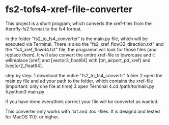 # fs2-tofs4-xref-file-converter
This project is a short program, which converts the xref-files from the Aerofly-fs2 format to the fs4 format.

In the folder "fs2_to_fs4_converter" is the main.py file, which will be executed via Terminal.
There is also the "fs2_xref_flow32_direction.txt" and the "fs4_xref_flow64.txt" file, the programm will look for those files (and replace them).
It will also convert the entire xref-file to lowercase and it willreplace [xref] and [vector3_float64] with [tm_airport_pd_xref] and [vector2_float64].

  step by step: 
1.download the entire "fs2_to_fs4_convertr" folder
2.open the main.py file and ad your path to the folder, which contains the xref-file (important: only one file at time)
3.open Terminal
4.cd /path/to/main.py
5.python3 main.py

If you have done everythink correct your file will be convertet as wanted.

This converter only works with .txt and .toc -files.
It is designd and tested for MacOS 11.0. or higher.
